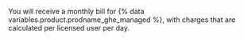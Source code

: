 You will receive a monthly bill for {% data variables.product.prodname_ghe_managed %}, with charges that are calculated per licensed user per day.